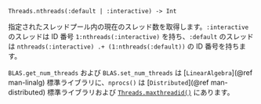 ```
Threads.nthreads(:default | :interactive) -> Int
```

指定されたスレッドプール内の現在のスレッド数を取得します。`:interactive` のスレッドは ID 番号 `1:nthreads(:interactive)` を持ち、`:default` のスレッドは `nthreads(:interactive) .+ (1:nthreads(:default))` の ID 番号を持ちます。

`BLAS.get_num_threads` および `BLAS.set_num_threads` は [`LinearAlgebra`](@ref man-linalg) 標準ライブラリに、`nprocs()` は [`Distributed`](@ref man-distributed) 標準ライブラリおよび [`Threads.maxthreadid()`](@ref) にあります。
